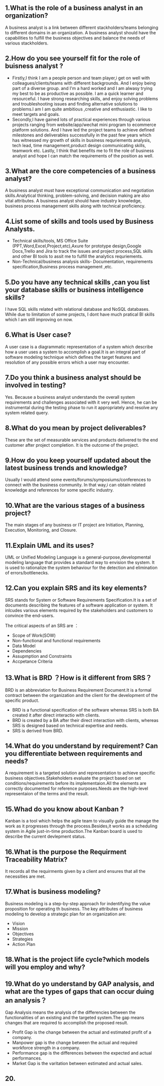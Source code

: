 ## 1.What is the role of a business analyst in an organization?
A business analyst is a link between different stackholders/teams belonging to different domains in an organization. A business analyst should have the capabilities to fulfill
the business objectives and balance the needs of various stackholders.
## 2.How do you see yourself fit for the role of buisness analyst ?
* Firstly,I think I am a people person and team player,i get on well with colleagues/clients/teams with different backgrounds. And I enjoy being part of a diverse group.
and I'm a hard worked and I am alwasy trying my best to be as productive as possible. I am a quick learner and resourceful. I have strong researching skills, and enjoy solving problems and troubleshooting issues and finding alternative solutions to problems.I am 
I am quite ambitious ,creative and enthusiastic. I like to meet targets and goals.
* Secondly,I have gained lots of practical experiences through various projects ranging from website/app/wechat mini program to ecommerce platform solutions. 
And I have led the project teams to achieve defined milestones and deliverables successfully in the past few years which has witnessed my growth of skills in business requriements analysis, tech lead, time management,product design communicating skills, teamwork etc.
Lastly, I think that benefits me to fit the role of business analyst and hope I can match the requirements of the position as well.
## 3.What are the core competencies of a business analyst?
A business analyst must have exceptional communication and negotiation skills.Analytical thinking, problem-solving, and decision making are also vital attributes. 
A business analyst should have industry knowledge, business process management skills along with technical proficiency.
## 4.List some of skills and tools used by Business Analysts.
* Technical skills/tools, MS Office Suite (PPT,Word,Excel,Project,etc),Axure for prototype design,Google Docs,Trello and Jira to track the issues and project process,SQL skills and other BI tools to assit me to fulfill the analytics requriements.
* Non-Technical/business analysis skills- Documentation, requirements specification,Business process management ,etc.
## 5.Do you have any technical skills ,can you list your database skills or business intelligence skills?
I have SQL skills related with relational database and NoSQL databases. While due to limitation of some projects, I dont have much pratical BI skills which I am still improving on now.
## 6.What is User case?
A user case is a diagrammatic representation of a system which describe how a user uses a system to accomplish a goal.It is an integral part of software  modeling technique which defines the target features and resolution of any possible errors which a user may encounter.
## 7.Do you think a business analyst should be involved in testing?
Yes. Because a business analyst understands the overall system requirements and challenges associated with it very well. Hence, he can be instrumental during the testing phase to run it appropriately and resolve any system related query.

## 8.What do you mean by project deliverables?

These are the set of measurable services and products delivered to the end customer after project completion. It is the outcome of the project.
## 9.How do you keep yourself updated about the latest business trends and knowledge?
Usually I would attend some events/forums/symposiums/conferences to connect with the business community. In that way,i can obtain related knowledge and references for some specific industry.
## 10.What are the various stages of a business project?
The main stages of any business or IT project are Initiation, Planning, Execution, Monitoring, and Closure.
## 11.Explain UML and its uses?
UML or Unified Modeling Language is a general-purpose,developmental modeling language that provides a standard way to envision the system.
It is used to rationalize the system behaviour for the detection and elimination of errors/bottlenecks.
## 12.Can you explain SRS and its key elements?
SRS stands for System or Software Requirements Specification.It is a set of documents describing the features of a software application or system.
It inlcudes various elements required by the stakeholders and customers to convince the end-users.

The critical aspects of an SRS are ：
* Scope of Work(SOW)
* Non-functional and functional requirements
* Data Model
* Dependencies
* Assupmption and Constraints
* Accpetance Criteria

## 13.What is BRD ？How is it different from SRS？
BRD is an abbreviation for Business Requirement Document.It is a formal contract between the organization and the client for the development of the specific product.
* BRD is a functional specification of the software whereas SRS is both BA created it after direct interactio with clients.
* BRD is created by a BA after their direct interaction with clients, whereas SRS is designed based on technical expertise and needs.
* SRS is derived from BRD.

## 14.What do you understand by requirement? Can you differentiate between requirements and needs?
A requirement is a targeted solution and representation to achieve specific business objectives.Stakeholders evaluate the project based on set conditions/requirements before its implementaion.All the elements are correctly documented for reference purposes.Needs are the high-level representaion of the terms and the result.


## 15.Whad do you know about Kanban ?
Kanban is a tool which helps the agile team to visually guide the manage the work as it progresses through the process.Besides,it works as a scheduling system in Agile just-in-time production.The Kanban board is used to describe the current devlepment status.
## 16.What is the purpose the Requirment Traceability Matrix?
It records all the requirments given by a client and ensures that all the necessities are met.
## 17.What is business modeling?
Business modeling is a step-by-step approach for indentifying the value proposition for operating th business.
The key attributes of business modeling to develop a strategic plan for an organization are:
* Vision
* Mission
* Objectives
* Strategies
* Action Plan

## 18.What is the project life cycle?which models will you employ and why?
## 19.What do yo understand by GAP analysis, and what are the types of gaps that can occur duing an analysis？
Gap Analysis means the analysis of the differencies between the functionalities of an existing and the targeted system.The gap means changes that are required to accomplish the proposed  result.
* Profit Gap is the change between the actual and estimated profit of a company.
* Manpower gap is the change between the actual and required workforce strength in a company.
* Performance gap is the differences between the expected and actual performances.
* Market Gap is the varitation between estimated and actual sales.
## 20.








 
